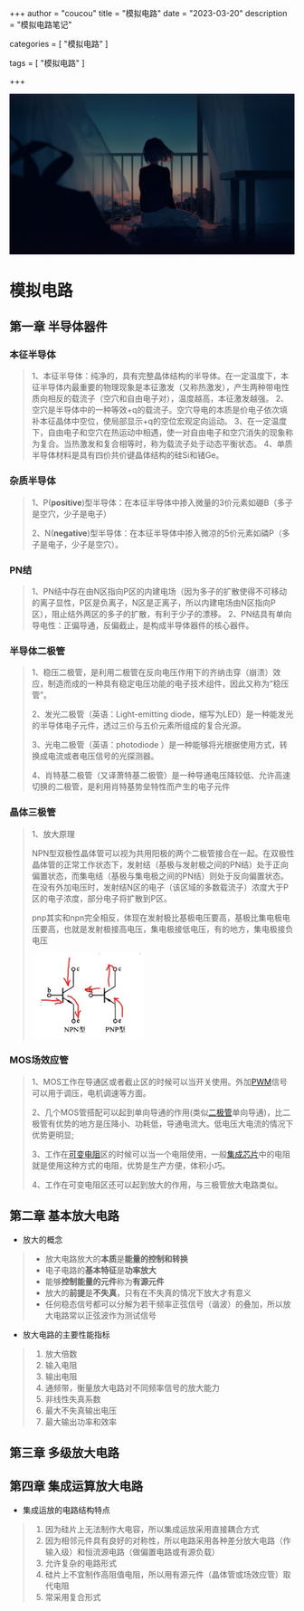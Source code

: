 +++
author = "coucou"
title = "模拟电路"
date = "2023-03-20"
description = "模拟电路笔记"

categories = [
    "模拟电路"
]

tags = [
    "模拟电路"
]

+++

![](1.jpg)

# 模拟电路

## 第一章 半导体器件

### 本征半导体

>1、本征半导体：纯净的，具有完整晶体结构的半导体。在一定温度下，本征半导体内最重要的物理现象是本征激发（又称热激发），产生两种带电性质向相反的载流子（空穴和自由电子对），温度越高，本征激发越强。
>2、空穴是半导体中的一种等效+q的载流子。空穴导电的本质是价电子依次填补本征晶体中空位，使局部显示+q的空位宏观定向运动。
>3、在一定温度下，自由电子和空穴在热运动中相遇，使一对自由电子和空穴消失的现象称为复合。当热激发和复合相等时，称为载流子处于动态平衡状态。
>4、单质半导体材料是具有四价共价键晶体结构的硅Si和锗Ge。

### 杂质半导体

>1、P(**positive**)型半导体：在本征半导体中掺入微量的3价元素如硼B（多子是空穴，少子是电子）
>
>2、N(**negative**)型半导体：在本征半导体中掺入微凉的5价元素如磷P（多子是电子，少子是空穴）。

### PN结

>1、PN结中存在由N区指向P区的内建电场（因为多子的扩散使得不可移动的离子显性，P区是负离子，N区是正离子，所以内建电场由N区指向P区），阻止结外两区的多子的扩散，有利于少子的漂移。
>2、PN结具有单向导电性：正偏导通，反偏截止，是构成半导体器件的核心器件。

### 半导体二极管

>1、稳压二极管，是利用二极管在反向电压作用下的齐纳击穿（崩溃）效应，制造而成的一种具有稳定电压功能的电子技术组件，因此又称为“稳压管”。
>
>2、发光二极管（英语：Light-emitting diode，缩写为LED）是一种能发光的半导体电子元件，透过三价与五价元素所组成的复合光源。
>
>3、光电二极管（英语：photodiode ）是一种能够将光根据使用方式，转换成电流或者电压信号的光探测器。
>
>4、肖特基二极管（又译萧特基二极管）是一种导通电压降较低、允许高速切换的二极管，是利用肖特基势垒特性而产生的电子元件

### 晶体三极管

>1、放大原理
>
>NPN型双极性晶体管可以视为共用阳极的两个二极管接合在一起。在双极性晶体管的正常工作状态下，发射结（基极与发射极之间的PN结）处于正向偏置状态，而集电结（基极与集电极之间的PN结）则处于反向偏置状态。在没有外加电压时，发射结N区的电子（该区域的多数载流子）浓度大于P区的电子浓度，部分电子将扩散到P区。
>
>pnp其实和npn完全相反，体现在发射极比基极电压要高，基极比集电极电压要高，也就是发射极接高电压，集电极接低电压，有的地方，集电极接负电压
>
>![](2.jpg)

### MOS场效应管

>1、MOS工作在导通区或者截止区的时候可以当开关使用。外加[PWM](https://www.eefocus.com/baike/519198.html)信号可以用于调压，电机调速等方面。
>
>2、几个MOS管搭配可以起到单向导通的作用(类似[二极管](https://www.eefocus.com/baike/512433.html)单向导通)，比二极管有优势的地方是压降小、功耗低，导通电流大。低电压大电流的情况下优势更明显;
>
>3、工作在[可变电阻](https://www.eefocus.com/baike/1447641.html)区的时候可以当一个电阻使用，一般[集成芯片](https://www.eefocus.com/baike/1351565.html)中的电阻就是使用这种方式的电阻，优势是生产方便，体积小巧。
>
>4、工作在可变电阻区还可以起到放大的作用，与三极管放大电路类似。

## 第二章 基本放大电路

* 放大的概念

>- 放大电路放大的**本质**是**能量的控制和转换**
>- 电子电路的**基本特征**是**功率放大**
>- 能够**控制能量的元件**称为**有源元件**
>- 放大的**前提**是**不失真**，只有在不失真的情况下放大才有意义
>- 任何稳态信号都可以分解为若干频率正弦信号（谐波）的叠加，所以放大电路常以正弦波作为测试信号

* 放大电路的主要性能指标

>1. 放大倍数
>2. 输入电阻
>3. 输出电阻
>4. 通频带，衡量放大电路对不同频率信号的放大能力
>5. 非线性失真系数
>6. 最大不失真输出电压
>7. 最大输出功率和效率

## 第三章 多级放大电路



## 第四章 集成运算放大电路

* 集成运放的电路结构特点

> 1. 因为硅片上无法制作大电容，所以集成运放采用直接耦合方式
> 2. 因为相邻元件具有良好的对称性，所以电路采用各种差分放大电路（作输入级）和恒流源电路（做偏置电路或有源负载）
> 3. 允许复杂的电路形式
> 4. 硅片上不宜制作高阻值电阻，所以用有源元件（晶体管或场效应管）取代电阻
> 5. 常采用复合形式
>
>
>  
